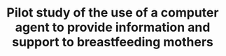 ---
name: "Pilot Study Of The Use Of"
title: "Pilot study of the use of a computer agent to provide information and support to breastfeeding mothers"
journal: "journal name" 
project: "Breastfeeding Promotion"
event: "American Public Health Association Annual Meeting (abstract)"
authors:
- name: "Edwards, R."
- name: "Bickmore, T."
- name: "Jenkins, L."
- name: "Foley, M."
year: 2012
resources:
- name: "apha12-bf"
  src: "apha12-bf.pdf"
external_url: null
draft: false 
headless: true
---
